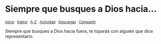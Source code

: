 # Siempre que busques a Dios hacia...
<sup>[Inicio](../../../../index.md) · [Índice](../../../../indices/apotegmas.md) · [A-Z](../../../../indices/alfabetico.md) · [Actividad](../../../../indices/actividad.md) · <a href="../../../../contenido/s/i/e/siempre-que-busques-a-dios.html" download="jucardus-siempre-que-busques-a-dios.html">Descargar</a> · [Compartir](https://x.com/intent/tweet?text=Apotegmas%3A%20Siempre%20que%20busques%20a%20Dios%20hacia...%0A%E2%86%92%20https%3A%2F%2Fjucardus.github.io%2Fcontenido%2Fs%2Fi%2Fe%2Fsiempre-que-busques-a-dios.html%0A%0A%23aptgms_jucardus%0A%40jucardus)</sup>

Siempre que busques a Dios hacia fuera, te toparás con alguien que dice representarlo.
